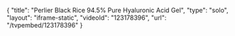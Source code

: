 {
    "title": "Perlier Black Rice 94.5% Pure Hyaluronic Acid Gel",
    "type": "solo",
    "layout": "iframe-static",
    "videoId": "123178396",
    "url": "\/tvpembed\/123178396"
}